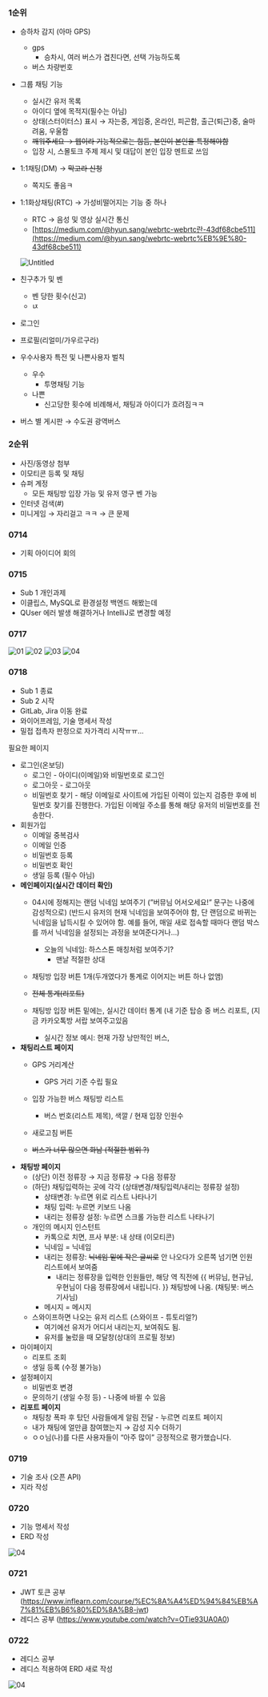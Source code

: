 ### 1순위

- 승하차 감지 (아마 GPS)
    - gps
        - 승차시, 여러 버스가 겹친다면, 선택 가능하도록
    - 버스 차량번호
- 그룹 채팅 기능
    - 실시간 유저 목록
    - 아이디 옆에 목적지(필수는 아님)
    - 상태(스터이터스) 표시 → 자는중, 게임중, 온라인, 피곤함, 출근(퇴근)중, 술마려움, 우울함
    - ~~깨워주세요 → 웹이라 기능적으로는 힘듬, 본인이 본인을 특정해야함~~
    - 입장 시, 스몰토크 주제 제시 및 대답이 본인 입장 멘트로 쓰임
- 1:1채팅(DM) → ~~막고라 신청~~
    - 쪽지도 좋음ㅋ
- 1:1화상채팅(RTC) → 가성비떨어지는 기능 중 하나
    - RTC → 음성 및 영상 실시간 통신
    - [https://medium.com/@hyun.sang/webrtc-webrtc란-43df68cbe511](https://medium.com/@hyun.sang/webrtc-webrtc%EB%9E%80-43df68cbe511)
    
    ![Untitled](https://s3-us-west-2.amazonaws.com/secure.notion-static.com/6e43b6ab-d03d-44aa-8afc-ba0625eb2fd0/Untitled.png)
    
- 친구추가 및 벤
    - 벤 당한 횟수(신고)
    - ㄵ
- 로그인
- 프로필(리얼미/가우르구라)
- 우수사용자 특전 및 나쁜사용자 벌칙
    - 우수
        - 투명채팅 기능
    - 나쁜
        - 신고당한 횟수에 비례해서, 채팅과 아이디가 흐려짐ㅋㅋ
- 버스 별 게시판 → 수도권 광역버스

### 2순위

- 사진/동영상 첨부
- 이모티콘 등록 및 채팅
- 슈퍼 계정
    - 모든 채팅방 입장 가능 및 유저 영구 벤 가능
- 인터넷 검색(#)
- 미니게임 → 자리걸고 ㅋㅋ → 큰 문제

### 0714

- 기획 아이디어 회의

### 0715

- Sub 1 개인과제
- 이클립스, MySQL로 환경설정 백엔드 해봤는데 
- QUser 에러 발생 해결하거나 IntelliJ로 변경할 예정


### 0717
![01](./img/01.PNG)
![02](./img/02.PNG)
![03](./img/03.PNG)
![04](./img/04.PNG)


### 0718
- Sub 1 종료
- Sub 2 시작
- GitLab, Jira 이동 완료
- 와이어프레임, 기술 명세서 작성
- 밀접 접촉자 판정으로 자가격리 시작ㅠㅠ...

필요한 페이지

- 로그인(온보딩)
    - 로그인 - 아이디(이메일)와 비밀번호로 로그인
    - 로그아웃 - 로그아웃
    - 비밀번호 찾기 - 해당 이메일로 사이트에 가입된 이력이 있는지 검증한 후에 비밀번호 찾기를 진행한다. 가입된 이메일 주소를 통해 해당 유저의 비밀번호를 전송한다.
- 회원가입
    - 이메일 중복검사
    - 이메일 인증
    - 비밀번호 등록
    - 비밀번호 확인
    - 생일 등록 (필수 아님)
- **메인페이지(실시간 데이터 확인)**
    - 04시에 정해지는 랜덤 닉네임 보여주기 (”버뮤님 어서오세요!” 문구는 나중에 감성적으로) (반드시 유저의 현재 닉네임을 보여주어야 함, 단 랜덤으로 바뀌는 닉네임을 납득시킬 수 있어야 함. 예를 들어, 매일 새로 접속할 때마다 랜덤 박스를 까서 닉네임을 설정되는 과정을 보여준다거나…)
        - 오늘의 닉네임: 하스스톤 매칭처럼 보여주기?
            - 맨날 적절한 상대
        
    - 채팅방 입장 버튼 1개(두개였다가 통계로 이어지는 버튼 하나 없앰)
    - ~~전체 통계(리포트)~~
    - 채팅방 입장 버튼 밑에는, 실시간 데이터 통계 (내 기준 탑승 중 버스 리포트, (지금 카카오톡방 서랍 보여주고있음
        - 실시간 정보 예시: 현재 가장 낭만적인 버스,
- **채팅리스트 페이지**
    - GPS 거리계산
        - GPS 거리 기준 수립 필요
    - 입장 가능한 버스 채팅방 리스트
        - 버스 번호(리스트 제목), 색깔 / 현재 입장 인원수
        
    - 새로고침 버튼
        
    - ~~버스가 너무 많으면 화남 (적절한 범위 ?)~~
- **채팅방 페이지**
    - (상단) 이전 정류장 → 지금 정류장 → 다음 정류장
    - (하단) 채팅입력하는 곳에 각각 (상태변경/채팅입력/내리는 정류장 설정)
        - 상태변경: 누르면 위로 리스트 나타나기
        - 채팅 입력: 누르면 키보드 나옴
        - 내리는 정류장 설정: 누르면 스크롤 가능한 리스트 나타나기
    - 개인의 메시지 인스턴트
        - 카톡으로 치면, 프사 부분: 내 상태 (이모티콘)
        - 닉네임 = 닉네임
        - 내리는 정류장: ~~닉네임 밑에 작은 글씨로~~ 안 나오다가 오른쪽 넘기면 인원 리스트에서 보여줌
            - 내리는 정류장을 입력한 인원들만, 해당 역 직전에 {{ 버뮤님, 현규님, 우현님이 다음 정류장에서 내립니다. }} 채팅방에 나옴. (채팅봇: 버스 기사님)
        - 메시지 = 메시지
    - 스와이프하면 나오는 유저 리스트 (스와이프 - 튜토리얼?)
        - 여기에선 유저가 어디서 내리는지, 보여줘도 됨.
        - 유저를 눌렀을 때 모달창(상대의 프로필 정보)
- 마이페이지
    - 리포트 조회
    - 생일 등록 (수정 불가능)
- 설정페이지
    - 비밀번호 변경
    - 문의하기 (생일 수정 등) - 나중에 바뀔 수 있음
- **리포트 페이지**
    - 채팅창 폭파 후 탔던 사람들에게 알림 전달 - 누르면 리포트 페이지
    - 내가 채팅에 얼만큼 참여했는지 → 감성 지수 더하기
    - ㅇㅇ님(나)를 다른 사용자들이 “아주 많이” 긍정적으로 평가했습니다.


### 0719

- 기술 조사 (오픈 API)
- 지라 작성

### 0720

- 기능 명세서 작성
- ERD 작성

![04](./img/낭만ERD.png)

### 0721

- JWT 토큰 공부
(https://www.inflearn.com/course/%EC%8A%A4%ED%94%84%EB%A7%81%EB%B6%80%ED%8A%B8-jwt)
- 레디스 공부
(https://www.youtube.com/watch?v=OTie93UA0A0)


### 0722

- 레디스 공부
- 레디스 적용하여 ERD 새로 작성

![04](./img/낭만.png)
